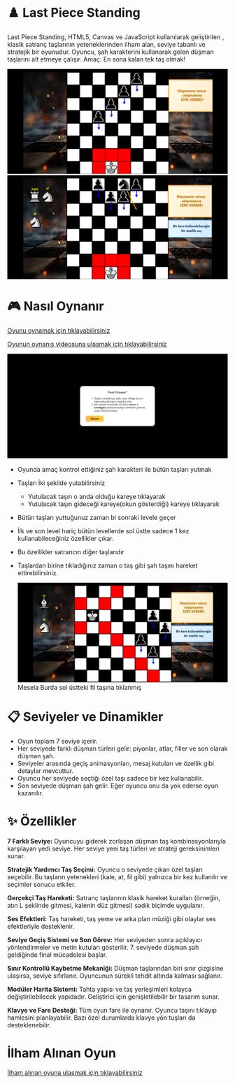 # ♟️ Last Piece Standing
Last Piece Standing, HTML5, Canvas ve JavaScript kullanılarak geliştirilen , klasik satranç taşlarının yeteneklerinden ilham alan, seviye tabanlı ve stratejik bir oyunudur. Oyuncu, şah karakterini kullanarak gelen düşman taşlarını alt etmeye çalışır. Amaç: En sona kalan tek taş olmak!

![Oyun Ekranı](assets/ss8.png)
![Oyun Ekranı](assets/ss5.png)

# 🎮 Nasıl Oynanır
 [Oyunu oynamak için tıklayabilirsiniz](https://samierz.github.io/Last-Piece-Standing/) 

 [Oyunun oynanış videosuna ulaşmak için tıklayabilirsiniz](https://youtu.be/o3tGT5dbmac)
 
 ![Oyun Ekranı](assets/ss9.png)  
 
 - Oyunda amaç kontrol ettiğiniz şah karakteri ile bütün taşları yutmak
 - Taşları İki şekilde yutabilirsiniz
     - Yutulacak taşın o anda olduğu kareye tıklayarak
     - Yutulacak taşın gideceği kareye(okun gösterdiği) kareye tıklayarak
 - Bütün taşları yuttuğunuz zaman bi sonraki levele geçer
 - İlk ve son level hariç bütün levellerde sol üstte sadece 1 kez kullanabileceğiniz özellikler çıkar.
 - Bu özellikler satrancın diğer taşlarıdır
 - Taşlardan birine tıkladığınız zaman o taş gibi şah taşını hareket ettirebilirsiniz.
   
   ![Oyun Ekranı](assets/ss3.png)
   Mesela Burda sol üstteki fil taşına tıklanmış

# 📋 Seviyeler ve Dinamikler
- Oyun toplam 7 seviye içerir.
- Her seviyede farklı düşman türleri gelir: piyonlar, atlar, filler ve son olarak düşman şah.
- Seviyeler arasında geçiş animasyonları, mesaj kutuları ve özellik gibi detaylar mevcuttur.
- Oyuncu her seviyede seçtiği özel taşı sadece bir kez kullanabilir.
- Son seviyede düşman şah gelir. Eğer oyuncu onu da yok ederse oyun kazanılır.

# ✨ Özellikler

**7 Farklı Seviye:**
Oyuncuyu giderek zorlaşan düşman taş kombinasyonlarıyla karşılayan yedi seviye. Her seviye yeni taş türleri ve strateji gereksinimleri sunar.

**Stratejik Yardımcı Taş Seçimi:**
Oyuncu o seviyede çıkan özel taşları seçebilir. Bu taşların yetenekleri (kale, at, fil gibi) yalnızca bir kez kullanılır ve seçimler sonucu etkiler.

**Gerçekçi Taş Hareketi:**
Satranç taşlarının klasik hareket kuralları (örneğin, atın L şeklinde gitmesi, kalenin düz gitmesi) sadık biçimde uygulanır.

**Ses Efektleri:**
Taş hareketi, taş yeme ve arka plan müziği gibi olaylar ses efektleriyle desteklenir.

**Seviye Geçiş Sistemi ve Son Görev:**
Her seviyeden sonra açıklayıcı yönlendirmeler ve metin kutuları gösterilir. 7. seviyede düşman şah geldiğinde final mücadelesi başlar.

**Sınır Kontrollü Kaybetme Mekaniği:**
Düşman taşlarından biri sınır çizgisine ulaşırsa, seviye sıfırlanır. Oyuncunun sürekli tehdit altında kalması sağlanır.

**Modüler Harita Sistemi:**
Tahta yapısı ve taş yerleşimleri kolayca değiştirilebilecek yapıdadır. Geliştirici için genişletilebilir bir tasarım sunar.

**Klavye ve Fare Desteği:**
Tüm oyun fare ile oynanır. Oyuncu taşını tıklayıp hamlesini planlayabilir. Bazı özel durumlarda klavye yön tuşları da desteklenebilir.


# İlham Alınan Oyun
 [İlham alınan oyuna ulaşmak için tıklayabilirsiniz](https://sandroleon.itch.io/the-last-piece-standing) 

  
